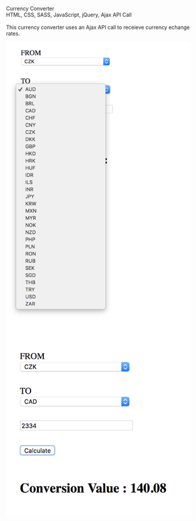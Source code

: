 Currency Converter
<br>
HTML, CSS, SASS, JavaScript, jQuery, Ajax API Call
<br>
<br>
This currency converter uses an Ajax API call to receieve currency echange rates.
<br>

<img src="/assets/screenshot 02.png">
<br>
<img src="/assets/screenshot 03.png">
<br>
